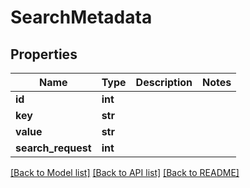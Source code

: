 # SearchMetadata

## Properties
Name | Type | Description | Notes
------------ | ------------- | ------------- | -------------
**id** | **int** |  | 
**key** | **str** |  | 
**value** | **str** |  | 
**search_request** | **int** |  | 

[[Back to Model list]](../README.md#documentation-for-models) [[Back to API list]](../README.md#documentation-for-api-endpoints) [[Back to README]](../README.md)

